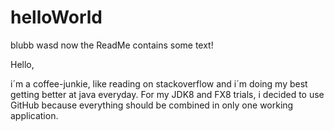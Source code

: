 # helloWorld
blubb
wasd now the ReadMe contains some text! 

Hello, 

i´m a coffee-junkie, like reading on stackoverflow and i´m doing my best getting better at java everyday. For my JDK8 and FX8 trials, i decided to use GitHub because everything should be combined in only one working application. 
